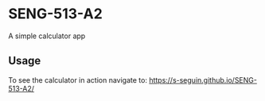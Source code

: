 # SENG-513-A2
A simple calculator app

## Usage
To see the calculator in action navigate to: https://s-seguin.github.io/SENG-513-A2/ 

